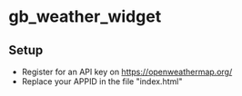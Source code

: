 # gb_weather_widget

## Setup

- Register for an API key on https://openweathermap.org/
- Replace your APPID in the file "index.html"

